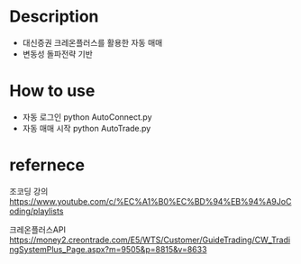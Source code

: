 # Description
- 대신증권 크레온플러스를 활용한 자동 매매
- 변동성 돌파전략 기반

# How to use
- 자동 로그인
  python AutoConnect.py
- 자동 매매 시작
  python AutoTrade.py

# refernece
조코딩 강의
https://www.youtube.com/c/%EC%A1%B0%EC%BD%94%EB%94%A9JoCoding/playlists

크레온플러스API
https://money2.creontrade.com/E5/WTS/Customer/GuideTrading/CW_TradingSystemPlus_Page.aspx?m=9505&p=8815&v=8633
